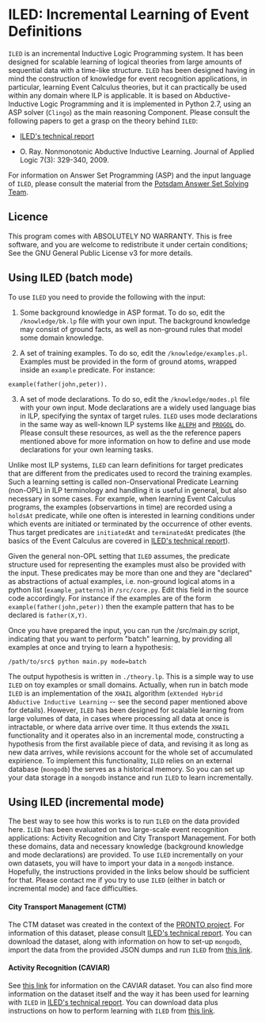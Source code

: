 # ILED: Incremental Learning of Event Definitions


``ILED`` is an incremental Inductive Logic Programming system. It has been designed for scalable learning of logical theories from large amounts of sequential data with a time-like structure. ``ILED`` has been designed having in mind the construction of knowledge for event recognition applications, in particular, learning Event Calculus theories, but it can practically be used within any domain where ILP is applicable. It is based on Abductive-Inductive Logic Programming and it is implemented in Python 2.7, using an ASP solver (``Clingo``) as the main reasoning Component. Please consult the following papers to get a grasp on the theory behind ``ILED``:

* [ILED's technical report](http://arxiv.org/pdf/1402.5988v2.pdf)


* O. Ray. Nonmonotonic Abductive Inductive Learning. Journal of Applied Logic 7(3): 329-340, 2009.


For information on Answer Set Programming (ASP) and the input language of ``ILED``, please consult the material from the [Potsdam Answer Set Solving Team](http://potassco.sourceforge.net/).

## Licence

This program comes with ABSOLUTELY NO WARRANTY. This is free software, and you are welcome to redistribute it under certain conditions; See the GNU General Public License v3 for more details.

## Using ILED (batch mode)

To use ``ILED`` you need to provide the following with the input:

1) Some background knowledge in ASP format. To do so, edit the `/knowledge/bk.lp` file with your own input. The background knowledge may consist of ground facts, as well as non-ground rules that model some domain knowledge.

2) A set of training examples. To do so, edit the `/knowledge/examples.pl`. Examples must be provided in the form of ground atoms, wrapped inside an `example` predicate. For instance:

`
example(father(john,peter)).
`

3) A set of mode declarations. To do so, edit the `/knowledge/modes.pl` file with your own input. Mode declarations are a widely used language bias in ILP, specifying the syntax of target rules. ``ILED`` uses mode declarations in the same way as well-known ILP systems like [``ALEPH``](http://www.cs.ox.ac.uk/activities/machlearn/Aleph/aleph.html) and [``PROGOL``](http://www.doc.ic.ac.uk/~shm/Papers/InvEnt.pdf) do. Please consult these resources, as well as the the reference papers mentioned above for more information on how to define and use mode declarations for your own learning tasks.



Unlike most ILP systems, ``ILED`` can learn definitions for target predicates that are different from the predicates used to record the training examples. Such a learning setting is called non-Onservational Predicate Learning (non-OPL) in ILP terminology and handling it is useful in general, but also necessary in some cases. For example, when learning Event Calculus programs, the examples (observartions in time) are recorded using a ``holdsAt`` predicate, while one often is interested in learning conditions under which events are initiated or terminated by the occurrence of other events. Thus target predicates are ``initiatedAt`` and ``terminatedAt`` predicates (the basics of the Event Calculus are covered in [ILED's technical report](http://arxiv.org/pdf/1402.5988v2.pdf)).

Given the general non-OPL setting that ``ILED`` assumes, the predicate structure used for representing the examples must also be provided with the input. These predicates may be more than one and they are "declared" as abstractions of actual examples, i.e. non-ground logical atoms in a python list (`example_patterns`) in `/src/core.py`. Edit this field in the source code accordingly. For instance if the examples are of the form `example(father(john,peter))` then the example pattern that has to be declared is `father(X,Y)`. 

Once you have prepared the input, you can run the /src/main.py script, indicating that you want to perform "batch" learning, by providing all examples at once and trying to learn a hypothesis:

`/path/to/src$ python main.py mode=batch`

The output hypothesis is written in ``./theory.lp``. This is a simple way to use ``ILED`` on toy examples or small domains. Actually, when run in batch mode ``ILED`` is an implementation of the ``XHAIL`` algorithm (`eXtended Hybrid Abductive Inductive Learning` -- see the second paper mentioned above for details). However, ``ILED`` has been designed for scalable learning from large volumes of data, in cases where processing all data at once is intractable, or where data arrive over time. It thus extends the ``XHAIL`` functionality and it operates also in an incremental mode, constructing a hypothesis from the first available piece of data, and revising it as long as new data arrives, while revisions account for the whole set of accumulated expirience. To implement this functionality, ``ILED`` relies on an external database (``mongodb``) the serves as a historical memory. So you can set up your data storage in a ``mongodb`` instance and run ``ILED`` to learn incrementally.

## Using ILED (incremental mode)

The best way to see how this works is to run ``ILED`` on the data provided here. ``ILED`` has been evaluated on two large-scale event recognition applications: Activity Recognition and City Transport Management. For both these domains, data and necessary knowledge (background knowledge and mode declarations) are provided. To use ``ILED`` incrementally on your own datasets, you will have to import your data in a ``mongodb`` instance. Hopefully, the instructions provided in the links below should be sufficient for that. Please contact me if you try to use ``ILED`` (either in batch or incremental mode) and face difficulties. 

#### City Transport Management (CTM)

The CTM dataset was created in the context of the [PRONTO project](http://www.ict-pronto.org/). For information of this dataset, please consult [ILED's technical report](http://arxiv.org/pdf/1402.5988v2.pdf). You can download the dataset, along with information on how to set-up ``mongodb``, import the data from the provided JSON dumps and run ``ILED`` from [this link](http://users.iit.demokritos.gr/~nkatz/ILED-data/CTM.tar.gz).

#### Activity Recognition (CAVIAR)

See [this link](http://homepages.inf.ed.ac.uk/rbf/CAVIARDATA1/) for information on the CAVIAR dataset. You can also find more information on the dataset itself and the way it has been used for learning with ``ILED`` in [ILED's technical report](http://arxiv.org/pdf/1402.5988v2.pdf). You can download data plus instructions on how to perform learning with ``ILED`` from [this link](http://users.iit.demokritos.gr/~nkatz/ILED-data/CAVIAR.tar.gz).
